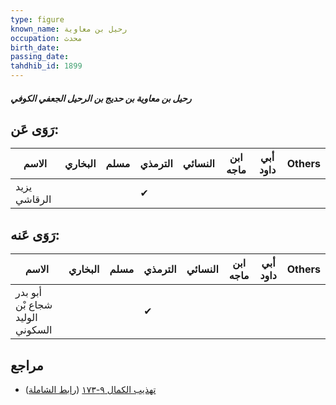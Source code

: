```yaml
---
type: figure
known_name: رحيل بن معاوية
occupation: محدث
birth_date:
passing_date:
tahdhib_id: 1899
---
```

##### رحيل بن معاوية بن حديج بن الرحيل الجعفي الكوفي

## رَوَى عَن:
| الاسم        | البخاري | مسلم | الترمذي | النسائي | ابن ماجه | أبي داود | Others |
| ------------ | ------- | ---- | ------- | ------- | -------- | -------- | ------ |
| يزيد الرقاشي |         |      | ✔       |         |          |          |        |
## رَوَى عَنه:
| الاسم                           | البخاري | مسلم | الترمذي | النسائي | ابن ماجه | أبي داود | Others |
| ------------------------------- | ------- | ---- | ------- | ------- | -------- | -------- | ------ |
| أبو بدر شجاع بْن الوليد السكوني |         |      | ✔       |         |          |          |        |
## مراجع
- [تهذيب الكمال ٩-١٧٣](obsidian://open?vault=Tahdhib-al-Kamal&file=Figures/١٨٩٩-رحيل%20بن%20معاوية%20بن%20حديج%20بن%20الرحيل%20الجعفي%20الكوفي) ([رابط الشاملة](https://shamela.ws/book/3722/4413))